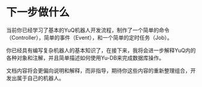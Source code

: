 # 下一步做什么

当前你已经学习了基本的YuQ机器人开发流程，制作了一个简单的命令（Controller），简单的事件（Event），和一个简单的定时任务（Job）。  

你已经具有编写复杂机器人的基本知识了，在接下来，我将会进一步解释YuQ内的各种对象和注解，并且简单描述如何使用Yu-DB来完成数据库操作。  

文档内容将会更偏向说明和解释，而非指导，期待你这些内容的重新整理组合，开发出属于自己的机器人。
